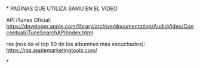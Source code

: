\* PAGINAS QUE UTILIZA SAMU EN EL VIDEO

API iTunes Oficial:
https://developer.apple.com/library/archive/documentation/AudioVideo/Conceptual/iTuneSearchAPI/index.html

rss (nos da el top 50 de los albumnes mas escuchados):
https://rss.applemarketingtools.com/

\*
